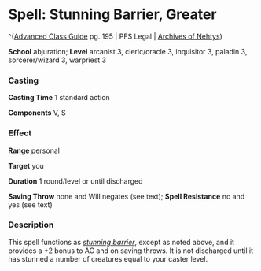 # Spell: Stunning Barrier, Greater

^([Advanced Class Guide][ss-greater-stunning-barrier] pg. 195 | PFS Legal | [Archives of Nehtys][sn-greater-stunning-barrier])

**School** abjuration; **Level** arcanist 3, cleric/oracle 3, inquisitor 3, paladin 3, sorcerer/wizard 3, warpriest 3

### Casting

**Casting Time** 1 standard action  

**Components** V, S

### Effect

**Range** personal  

**Target** you  

**Duration** 1 round/level or until discharged  

**Saving Throw** none and Will negates (see text); **Spell Resistance** no and yes (see text)

### Description

This spell functions as _[stunning barrier]_, except as noted above, and it provides a +2 bonus to AC and on saving throws. It is not discharged until it has stunned a number of creatures equal to your caster level.

[ss-greater-stunning-barrier]: http://paizo.com/products/btpy978v
[sn-greater-stunning-barrier]: http://www.archivesofnethys.com/SpellDisplay.aspx?ItemName=Stunning%20Barrier%2C%20Greater
[stunning barrier]: http://www.archivesofnethys.com/SpellDisplay.aspx?ItemName=stunning%20barrier